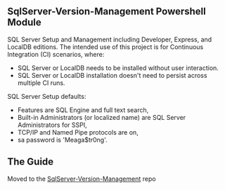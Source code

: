 ## SqlServer-Version-Management Powershell Module
SQL Server Setup and Management including Developer, Express, and LocalDB editions.
The intended use of this project is for Continuous Integration (CI) scenarios, where:

 - SQL Server or LocalDB needs to be installed without user interaction.
 - SQL Server or LocalDB installation doesn't need to persist across multiple CI runs.

SQL Server Setup defaults:

 - Features are SQL Engine and full text search,
 - Built-in Administrators (or localized name) are SQL Server Administrators for SSPI,
 - TCP/IP and Named Pipe protocols are on,
 - sa password is 'Meaga$tr0ng'.

## The Guide 
Moved to the [SqlServer-Version-Management](https://github.com/devizer/SqlServer-Version-Management) repo